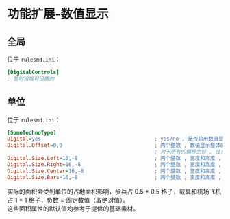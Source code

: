 # 功能扩展-数值显示

## 全局

位于 `rulesmd.ini`：

```ini
[DigitalControls]
; 暂时没啥可设置的
```



## 单位

位于 `rulesmd.ini`：

```ini
[SomeTechnoType]
Digital=yes                                     ; yes/no , 是否启用数值显示 , 默认值是 yes
Digital.Offset=0,0                              ; 两个整数 , 数值显示整体的偏移坐标 , 默认值是 0,0 , 单位 : 像素
                                                ; 对于所有的偏移坐标 , 往右 X 增加 , 往下 Y 增加
Digital.Size.Left=16,-8                         ; 两个整数 , 宽度和高度 , 左侧列的面积 , 默认值是 16,-8 , 单位 : 像素/格子
Digital.Size.Right=16,-8                        ; 两个整数 , 宽度和高度 , 右侧列的面积 , 默认值是 16,-8 , 单位 : 像素/格子
Digital.Size.Center=16,-8                       ; 两个整数 , 宽度和高度 , 中间列的面积 , 默认值是 16,-8 , 单位 : 像素/格子
Digital.Size.Bars=16,-8                         ; 两个整数 , 宽度和高度 , 【血条】的面积 , 默认值是 16,-8 , 单位 : 像素/格子
```

实际的面积会受到单位的占地面积影响，步兵占 0.5 * 0.5 格子，载具和机场飞机占 1 * 1 格子，负数 = 固定数值（取绝对值）。  
这些面积属性的默认值均参考于提供的基础素材。